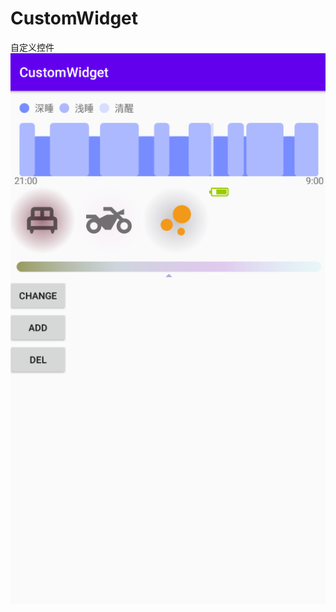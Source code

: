 # CustomWidget
自定义控件
![image](https://github.com/bytebyte6/CustomWidget/blob/master/picture/183834.png)
